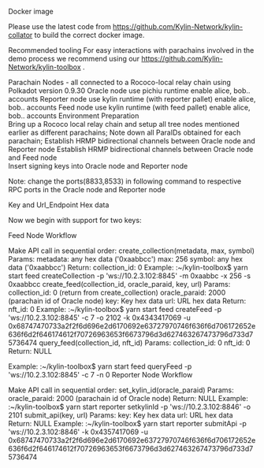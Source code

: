 Docker image    

Please use the latest code from https://github.com/Kylin-Network/kylin-collator to build the correct docker image.

Recommended tooling
For easy interactions with parachains involved in the demo process we recommend using our https://github.com/Kylin-Network/kylin-toolbox .

Parachain Nodes - all connected to a Rococo-local relay chain using Polkadot version 0.9.30
Oracle node
use pichiu runtime
enable alice, bob.. accounts
Reporter node
use kylin runtime (with reporter pallet) 
enable alice, bob.. accounts
Feed node
use kylin runtime (with feed pallet) 
enable alice, bob.. accounts
Environment Preparation    
Bring up a Rococo local relay chain and setup all tree nodes mentioned earlier as different parachains;
Note down all ParaIDs obtained for each parachain;
Establish HRMP bidirectional channels between Oracle node and Reporter node 
Establish HRMP bidirectional  channels between Oracle node and Feed node  
Insert signing keys into Oracle node and Reporter node







Note: change the ports(8833,8533) in following command to respective RPC ports in the Oracle node and Reporter node

Key and Url_Endpoint Hex data    

Now we begin with support for two keys:




Feed Node Workflow

Make API call in sequential order:
create_collection(metadata, max, symbol) Params:
metadata: any hex data ('0xaabbcc')
max: 256
symbol: any hex data ('0xaabbcc') Return:
collection_id: 0
Example:
:~/kylin-toolbox$ yarn start feed createCollection -p 'ws://10.2.3.102:8845' -m 0xaabbc -x 256 -s 0xaabbcc
create_feed(collection_id, oracle_paraid, key, url) Params:
collection_id: 0 (return from create_collection)
oracle_paraid: 2000 (parachain id of Oracle node) key: Key hex data
url: URL hex data Return:
nft_id: 0
Example:
:~/kylin-toolbox$ yarn start feed createFeed -p 'ws://10.2.3.102:8845' -c 7 -o 2102 -k 0x4343417069 -u 0x68747470733a2f2f6d696e2d6170692e63727970746f636f6d706172652e636f6d2f646174612f70726963653f6673796d3d627463267473796d733d75736474
query_feed(collection_id, nft_id) Params:
collection_id: 0
nft_id: 0 Return:
NULL

Example:
:~/kylin-toolbox$ yarn start feed queryFeed -p 'ws://10.2.3.102:8845' -c 7 -n 0
Reporter Node Workflow

Make API call in sequential order:
set_kylin_id(oracle_paraid) Params:
oracle_paraid: 2000 (parachain id of Oracle node) Return:
NULL
Example:
:~/kylin-toolbox$  yarn start reporter setkylinId -p 'ws://10.2.3.102:8846' -o 2101
submit_api(key, url) Params:
key: Key hex data url: URL hex data
Return:
NULL
Example: 
:~/kylin-toolbox$ yarn start reporter submitApi -p 'ws://10.2.3.102:8846' -k 0x4357417069 -u 0x68747470733a2f2f6d696e2d6170692e63727970746f636f6d706172652e636f6d2f646174612f70726963653f6673796d3d627463267473796d733d75736474


